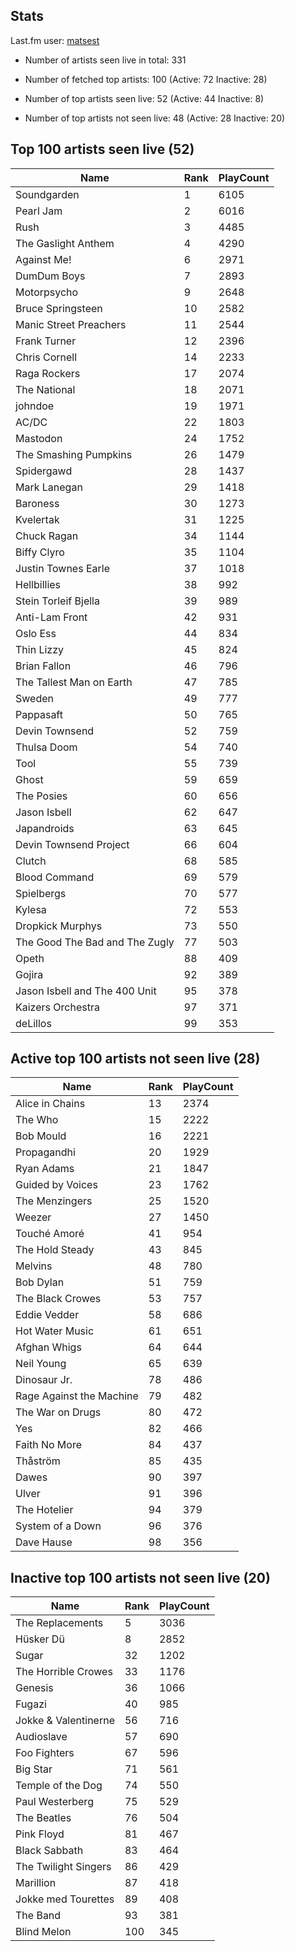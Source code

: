 ## Stats 


Last.fm user: [matsest](https://www.last.fm/user/matsest)

- Number of artists seen live in total: 331

- Number of fetched top artists: 100 (Active: 72 Inactive: 28)

- Number of top artists seen live: 52 (Active: 44 Inactive: 8)

- Number of top artists not seen live: 48 (Active: 28 Inactive: 20)

## Top 100 artists seen live (52)

Name                           | Rank | PlayCount
------------------------------ | ---- | ---------
Soundgarden                    | 1    | 6105     
Pearl Jam                      | 2    | 6016     
Rush                           | 3    | 4485     
The Gaslight Anthem            | 4    | 4290     
Against Me!                    | 6    | 2971     
DumDum Boys                    | 7    | 2893     
Motorpsycho                    | 9    | 2648     
Bruce Springsteen              | 10   | 2582     
Manic Street Preachers         | 11   | 2544     
Frank Turner                   | 12   | 2396     
Chris Cornell                  | 14   | 2233     
Raga Rockers                   | 17   | 2074     
The National                   | 18   | 2071     
johndoe                        | 19   | 1971     
AC/DC                          | 22   | 1803     
Mastodon                       | 24   | 1752     
The Smashing Pumpkins          | 26   | 1479     
Spidergawd                     | 28   | 1437     
Mark Lanegan                   | 29   | 1418     
Baroness                       | 30   | 1273     
Kvelertak                      | 31   | 1225     
Chuck Ragan                    | 34   | 1144     
Biffy Clyro                    | 35   | 1104     
Justin Townes Earle            | 37   | 1018     
Hellbillies                    | 38   | 992      
Stein Torleif Bjella           | 39   | 989      
Anti-Lam Front                 | 42   | 931      
Oslo Ess                       | 44   | 834      
Thin Lizzy                     | 45   | 824      
Brian Fallon                   | 46   | 796      
The Tallest Man on Earth       | 47   | 785      
Sweden                         | 49   | 777      
Pappasaft                      | 50   | 765      
Devin Townsend                 | 52   | 759      
Thulsa Doom                    | 54   | 740      
Tool                           | 55   | 739      
Ghost                          | 59   | 659      
The Posies                     | 60   | 656      
Jason Isbell                   | 62   | 647      
Japandroids                    | 63   | 645      
Devin Townsend Project         | 66   | 604      
Clutch                         | 68   | 585      
Blood Command                  | 69   | 579      
Spielbergs                     | 70   | 577      
Kylesa                         | 72   | 553      
Dropkick Murphys               | 73   | 550      
The Good The Bad and The Zugly | 77   | 503      
Opeth                          | 88   | 409      
Gojira                         | 92   | 389      
Jason Isbell and The 400 Unit  | 95   | 378      
Kaizers Orchestra              | 97   | 371      
deLillos                       | 99   | 353      

## Active top 100 artists not seen live (28)

Name                     | Rank | PlayCount
------------------------ | ---- | ---------
Alice in Chains          | 13   | 2374     
The Who                  | 15   | 2222     
Bob Mould                | 16   | 2221     
Propagandhi              | 20   | 1929     
Ryan Adams               | 21   | 1847     
Guided by Voices         | 23   | 1762     
The Menzingers           | 25   | 1520     
Weezer                   | 27   | 1450     
Touché Amoré             | 41   | 954      
The Hold Steady          | 43   | 845      
Melvins                  | 48   | 780      
Bob Dylan                | 51   | 759      
The Black Crowes         | 53   | 757      
Eddie Vedder             | 58   | 686      
Hot Water Music          | 61   | 651      
Afghan Whigs             | 64   | 644      
Neil Young               | 65   | 639      
Dinosaur Jr.             | 78   | 486      
Rage Against the Machine | 79   | 482      
The War on Drugs         | 80   | 472      
Yes                      | 82   | 466      
Faith No More            | 84   | 437      
Thåström                 | 85   | 435      
Dawes                    | 90   | 397      
Ulver                    | 91   | 396      
The Hotelier             | 94   | 379      
System of a Down         | 96   | 376      
Dave Hause               | 98   | 356      

## Inactive top 100 artists not seen live (20)

Name                 | Rank | PlayCount
-------------------- | ---- | ---------
The Replacements     | 5    | 3036     
Hüsker Dü            | 8    | 2852     
Sugar                | 32   | 1202     
The Horrible Crowes  | 33   | 1176     
Genesis              | 36   | 1066     
Fugazi               | 40   | 985      
Jokke & Valentinerne | 56   | 716      
Audioslave           | 57   | 690      
Foo Fighters         | 67   | 596      
Big Star             | 71   | 561      
Temple of the Dog    | 74   | 550      
Paul Westerberg      | 75   | 529      
The Beatles          | 76   | 504      
Pink Floyd           | 81   | 467      
Black Sabbath        | 83   | 464      
The Twilight Singers | 86   | 429      
Marillion            | 87   | 418      
Jokke med Tourettes  | 89   | 408      
The Band             | 93   | 381      
Blind Melon          | 100  | 345      
